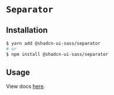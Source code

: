 # `Separator`

## Installation

```sh
$ yarn add @shadcn-ui-sass/separator
# or
$ npm install @shadcn-ui-sass/separator
```

## Usage

View docs [here](https://shadcn-ui-sass.com/docs/components/separator).
